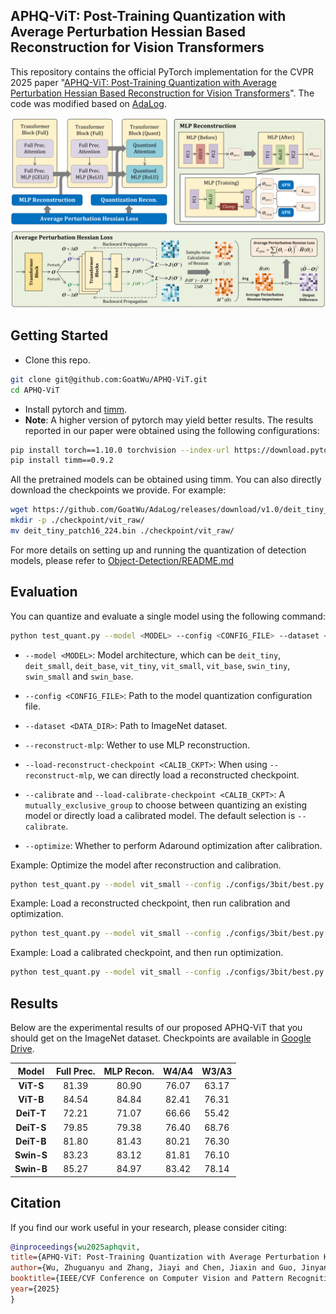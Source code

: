 ## APHQ-ViT: Post-Training Quantization with Average Perturbation Hessian Based Reconstruction for Vision Transformers

This repository contains the official PyTorch implementation for the CVPR 2025 paper "[APHQ-ViT: Post-Training Quantization with Average Perturbation Hessian Based Reconstruction for Vision Transformers](https://arxiv.org/abs/2504.02508)". The code was modified based on [AdaLog](https://github.com/GoatWu/AdaLog).

![overview](./assets/overview.png)

## Getting Started

- Clone this repo.

```bash
git clone git@github.com:GoatWu/APHQ-ViT.git
cd APHQ-ViT
```

- Install pytorch and [timm](https://github.com/huggingface/pytorch-image-models/tree/main).
- **Note**: A higher version of pytorch may yield better results. The results reported in our paper were obtained using the following configurations:

```bash
pip install torch==1.10.0 torchvision --index-url https://download.pytorch.org/whl/cu113
pip install timm==0.9.2
```

All the pretrained models can be obtained using timm. You can also directly download the checkpoints we provide. For example:

```bash
wget https://github.com/GoatWu/AdaLog/releases/download/v1.0/deit_tiny_patch16_224.bin
mkdir -p ./checkpoint/vit_raw/
mv deit_tiny_patch16_224.bin ./checkpoint/vit_raw/
```

For more details on setting up and running the quantization of detection models, please refer to [Object-Detection/README.md](https://github.com/GoatWu/APHQ-ViT/blob/master/Object-Detection/README.md)

## Evaluation

You can quantize and evaluate a single model using the following command:

```bash
python test_quant.py --model <MODEL> --config <CONFIG_FILE> --dataset <DATA_DIR> [--reconstruct-mlp] [--load-reconstruct-checkpoint <RECON_CKPT>] [--calibrate] [--load-calibrate-checkpoint <CALIB_CKPT>] [--optimize]
```

- `--model <MODEL>`: Model architecture, which can be `deit_tiny`, `deit_small`, `deit_base`, `vit_tiny`, `vit_small`, `vit_base`, `swin_tiny`, `swin_small` and `swin_base`.

- `--config <CONFIG_FILE>`: Path to the model quantization configuration file.

- `--dataset <DATA_DIR>`: Path to ImageNet dataset.

- `--reconstruct-mlp`: Wether to use MLP reconstruction.

- `--load-reconstruct-checkpoint <CALIB_CKPT>`: When using `--reconstruct-mlp`, we can directly load a reconstructed checkpoint.

- `--calibrate` and `--load-calibrate-checkpoint <CALIB_CKPT>`: A `mutually_exclusive_group` to choose between quantizing an existing model or directly load a calibrated model. The default selection is `--calibrate`.

- `--optimize`: Whether to perform Adaround optimization after calibration.

Example: Optimize the model after reconstruction and calibration.

```bash
python test_quant.py --model vit_small --config ./configs/3bit/best.py --dataset ~/data/ILSVRC/Data/CLS-LOC --val-batchsize 500 --reconstruct-mlp --calibrate --optimize
```

Example: Load a reconstructed checkpoint, then run calibration and optimization.

```bash
python test_quant.py --model vit_small --config ./configs/3bit/best.py --dataset ~/data/ILSVRC/Data/CLS-LOC --val-batchsize 500 --reconstruct-mlp --load-reconstruct-checkpoint ./checkpoints/quant_result/deit_tiny_reconstructed.pth --calibrate --optimize
```

Example: Load a calibrated checkpoint, and then run optimization.

```bash
python test_quant.py --model vit_small --config ./configs/3bit/best.py --dataset ~/data/ILSVRC/Data/CLS-LOC --val-batchsize 500 --reconstruct-mlp --load-calibrate-checkpoint ./checkpoints/quant_result/deit_tiny_w3_a3_calibsize_128_mse.pth --optimize
```

## Results

Below are the experimental results of our proposed APHQ-ViT that you should get on the ImageNet dataset. Checkpoints are available in [Google Drive](https://drive.google.com/drive/folders/1w6KOlOmkx6HoTPFBJCk1mMN_ltsfYuai?usp=drive_link).

| Model | **Full Prec.** | **MLP Recon.** | **W4/A4** | **W3/A3** |
|:----------:|:--------------:|:--------------:|:---------:|:---------:|
| **ViT-S**  | 81.39          | 80.90          | 76.07     | 63.17     |
| **ViT-B**  | 84.54          | 84.84          | 82.41     | 76.31     |
| **DeiT-T** | 72.21          | 71.07          | 66.66     | 55.42     |
| **DeiT-S** | 79.85          | 79.38          | 76.40     | 68.76     |
| **DeiT-B** | 81.80          | 81.43          | 80.21     | 76.30     |
| **Swin-S** | 83.23          | 83.12          | 81.81     | 76.10     |
| **Swin-B** | 85.27          | 84.97          | 83.42     | 78.14     |

## Citation

If you find our work useful in your research, please consider citing:

```bibtex
@inproceedings{wu2025aphqvit,
title={APHQ-ViT: Post-Training Quantization with Average Perturbation Hessian Based Reconstruction for Vision Transformers},
author={Wu, Zhuguanyu and Zhang, Jiayi and Chen, Jiaxin and Guo, Jinyang and Huang, Di and Wang, Yunhong},
booktitle={IEEE/CVF Conference on Computer Vision and Pattern Recognition (CVPR)},
year={2025}
}
```
